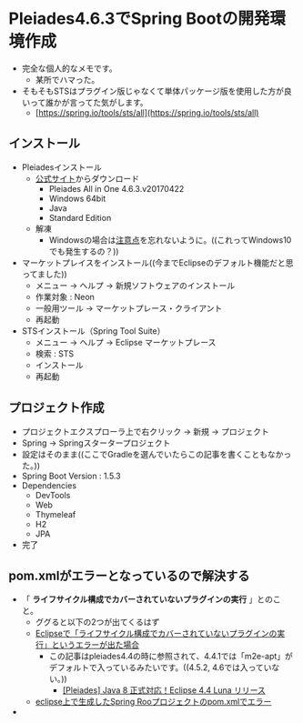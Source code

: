#

# Pleiades4.6.3でSpring Bootの開発環境作成
- 完全な個人的なメモです。
  - 某所でハマった。
- そもそもSTSはプラグイン版じゃなくて単体パッケージ版を使用した方が良いって誰かが言ってた気がします。
  - [https://spring.io/tools/sts/all](https://spring.io/tools/sts/all)

## インストール
- Pleiadesインストール
  - [公式サイト](http://mergedoc.osdn.jp/)からダウンロード
    - Pleiades All in One 4.6.3.v20170422
    - Windows 64bit
    - Java
    - Standard Edition
  - 解凍
    - Windowsの場合は[注意点](http://mergedoc.osdn.jp/index.html#/pleiades.html#zip-notice)を忘れないように。((これってWindows10でも発生するの？))
- マーケットプレイスをインストール((今までEclipseのデフォルト機能だと思ってました))
  - メニュー → ヘルプ → 新規ソフトウェアのインストール
  - 作業対象 : Neon
  - 一般用ツール → マーケットプレース・クライアント
  - 再起動
- STSインストール（Spring Tool Suite）
  - メニュー → ヘルプ → Eclipse マーケットプレース
  - 検索 : STS
  - インストール
  - 再起動

## プロジェクト作成
- プロジェクトエクスプローラ上で右クリック → 新規 → プロジェクト
- Spring → Springスタータープロジェクト
- 設定はそのまま((ここでGradleを選んでいたらこの記事を書くこともなかった。))
- Spring Boot Version : 1.5.3
- Dependencies
  - DevTools
  - Web
  - Thymeleaf
  - H2
  - JPA
- 完了

## pom.xmlがエラーとなっているので解決する
- 「 **ライフサイクル構成でカバーされていないプラグインの実行** 」とのこと。
  - ググると以下の2つが出てくるはず
  - [Eclipseで「ライフサイクル構成でカバーされていないプラグインの実行」というエラーが出た場合](http://tyru.hatenablog.com/entry/20140905/eclipse_lifecycle_error)
    - この記事はpleiades4.4の時に参照されて、4.4.1では「m2e-apt」がデフォルトで入っているみたいです。((4.5.2, 4.6では入っていない。))
      - [[Pleiades] Java 8 正式対応！Eclipse 4.4 Luna リリース](http://qiita.com/cypher256/items/39a3b54522e2f1cf4aa5#m2e-apt-%E3%83%97%E3%83%A9%E3%82%B0%E3%82%A4%E3%83%B3%E8%BF%BD%E5%8A%A0)
  - [eclipse上で生成したSpring Rooプロジェクトのpom.xmlでエラー](http://blog.livedoor.jp/pg_spr/archives/1023860035.html)
-
